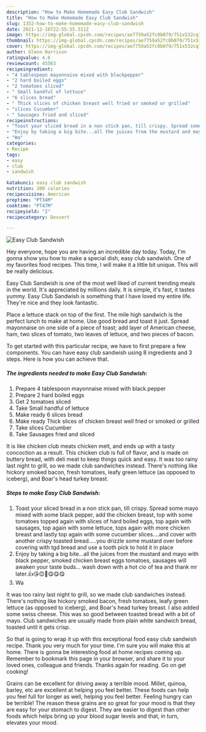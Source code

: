```yaml
---
description: "How to Make Homemade Easy Club Sandwish"
title: "How to Make Homemade Easy Club Sandwish"
slug: 1352-how-to-make-homemade-easy-club-sandwish
date: 2021-12-16T22:55:55.511Z
image: https://img-global.cpcdn.com/recipes/ae7759a52fc0b079/751x532cq70/easy-club-sandwish-recipe-main-photo.jpg
thumbnail: https://img-global.cpcdn.com/recipes/ae7759a52fc0b079/751x532cq70/easy-club-sandwish-recipe-main-photo.jpg
cover: https://img-global.cpcdn.com/recipes/ae7759a52fc0b079/751x532cq70/easy-club-sandwish-recipe-main-photo.jpg
author: Glenn Harrison
ratingvalue: 4.6
reviewcount: 45563
recipeingredient:
- "4 tablespoon mayonnaise mixed with blackpepper"
- "2 hard boiled eggs"
- "2 tomatoes sliced"
- " Small handful of lettuce"
- "6 slices bread"
- " Thick slices of chicken breast well fried or smoked or grilled"
- "slices Cucumber"
- " Sausages fried and sliced"
recipeinstructions:
- "Toast your sliced bread in a non stick pan, till crispy. Spread some mayo mixed with some black pepper, add the chicken breast, top with some tomatoes topped again with slices of hard boiled eggs, top again with sausages, top again with some lettuce, tops again with more chicken breast and lastly top again with some cucumber slices....and cover with another crispy toasted bread.....you drizzle some mustard over before covering with tgd bread and use a tooth pick to hold it in place"
- "Enjoy by taking a big bite...all the juices from the mustard and mayo with black pepper, smoked chicken breast eggs tomatoes, sausages will awaken your taste buds... wash down with a hot cio of tea and thank mr later.👍😘😊🥰😋😋😋"
- "Wa"
categories:
- Recipe
tags:
- easy
- club
- sandwish

katakunci: easy club sandwish 
nutrition: 300 calories
recipecuisine: American
preptime: "PT34M"
cooktime: "PT47M"
recipeyield: "2"
recipecategory: Dessert

---
```



![Easy Club Sandwish](https://img-global.cpcdn.com/recipes/ae7759a52fc0b079/751x532cq70/easy-club-sandwish-recipe-main-photo.jpg)

Hey everyone, hope you are having an incredible day today. Today, I'm gonna show you how to make a special dish, easy club sandwish. One of my favorites food recipes. This time, I will make it a little bit unique. This will be really delicious.

Easy Club Sandwish is one of the most well liked of current trending meals in the world. It's appreciated by millions daily. It is simple, it's fast, it tastes yummy. Easy Club Sandwish is something that I have loved my entire life. They're nice and they look fantastic.

Place a lettuce stack on top of the first. The mile high sandwich is the perfect lunch to make at home. Use good bread and toast it just. Spread mayonnaise on one side of a piece of toast; add layer of American cheese, ham, two slices of tomato, two leaves of lettuce, and two pieces of bacon.


To get started with this particular recipe, we have to first prepare a few components. You can have easy club sandwish using 8 ingredients and 3 steps. Here is how you can achieve that.

<!--inarticleads1-->

##### The ingredients needed to make Easy Club Sandwish:

1. Prepare 4 tablespoon mayonnaise mixed with black.pepper
1. Prepare 2 hard boiled eggs
1. Get 2 tomatoes sliced
1. Take  Small handful of lettuce
1. Make ready 6 slices bread
1. Make ready  Thick slices of chicken breast well fried or smoked or grilled
1. Take slices Cucumber
1. Take  Sausages fried and sliced


It is like chicken club meats chicken melt, and ends up with a tasty concoction as a result. This chicken club is full of flavor, and is made on buttery bread, with deli meat to keep things quick and easy. It was too rainy last night to grill, so we made club sandwiches instead. There&#39;s nothing like hickory smoked bacon, fresh tomatoes, leafy green lettuce (as opposed to iceberg), and Boar&#39;s head turkey breast. 

<!--inarticleads2-->

##### Steps to make Easy Club Sandwish:

1. Toast your sliced bread in a non stick pan, till crispy. Spread some mayo mixed with some black pepper, add the chicken breast, top with some tomatoes topped again with slices of hard boiled eggs, top again with sausages, top again with some lettuce, tops again with more chicken breast and lastly top again with some cucumber slices....and cover with another crispy toasted bread.....you drizzle some mustard over before covering with tgd bread and use a tooth pick to hold it in place
1. Enjoy by taking a big bite...all the juices from the mustard and mayo with black pepper, smoked chicken breast eggs tomatoes, sausages will awaken your taste buds... wash down with a hot cio of tea and thank mr later.👍😘😊🥰😋😋😋
1. Wa


It was too rainy last night to grill, so we made club sandwiches instead. There&#39;s nothing like hickory smoked bacon, fresh tomatoes, leafy green lettuce (as opposed to iceberg), and Boar&#39;s head turkey breast. I also added some swiss cheese. This was so good between toasted bread with a bit of mayo. Club sandwiches are usually made from plain white sandwich bread, toasted until it gets crisp. 

So that is going to wrap it up with this exceptional food easy club sandwish recipe. Thank you very much for your time. I'm sure you will make this at home. There is gonna be interesting food at home recipes coming up. Remember to bookmark this page in your browser, and share it to your loved ones, colleague and friends. Thanks again for reading. Go on get cooking!

Grains can be excellent for driving away a terrible mood. Millet, quinoa, barley, etc are excellent at helping you feel better. These foods can help you feel full for longer as well, helping you feel better. Feeling hungry can be terrible! The reason these grains are so great for your mood is that they are easy for your stomach to digest. They are easier to digest than other foods which helps bring up your blood sugar levels and that, in turn, elevates your mood.
